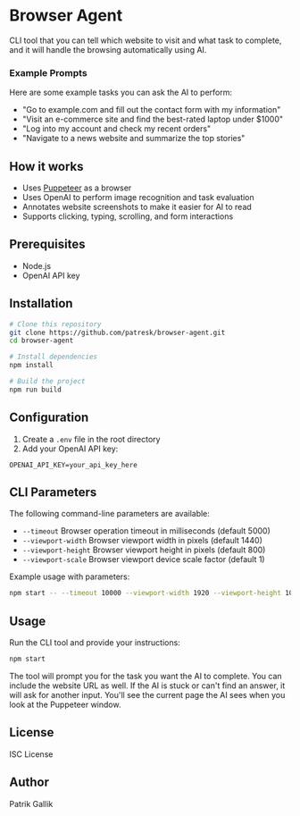# Browser Agent

CLI tool that you can tell which website to visit and what task to complete, and it will handle the browsing automatically using AI.

### Example Prompts

Here are some example tasks you can ask the AI to perform:

- "Go to example.com and fill out the contact form with my information"
- "Visit an e-commerce site and find the best-rated laptop under $1000"
- "Log into my account and check my recent orders"
- "Navigate to a news website and summarize the top stories"

## How it works

- Uses [Puppeteer](https://pptr.dev/) as a browser
- Uses OpenAI to perform image recognition and task evaluation
- Annotates website screenshots to make it easier for AI to read
- Supports clicking, typing, scrolling, and form interactions

## Prerequisites

- Node.js
- OpenAI API key

## Installation

```bash
# Clone this repository
git clone https://github.com/patresk/browser-agent.git
cd browser-agent

# Install dependencies
npm install

# Build the project
npm run build
```

## Configuration

1. Create a `.env` file in the root directory
2. Add your OpenAI API key:
```
OPENAI_API_KEY=your_api_key_here
```

## CLI Parameters

The following command-line parameters are available:

- `--timeout` Browser operation timeout in milliseconds (default 5000)
- `--viewport-width` Browser viewport width in pixels (default 1440)
- `--viewport-height` Browser viewport height in pixels (default 800)
- `--viewport-scale` Browser viewport device scale factor (default 1)

Example usage with parameters:
```bash
npm start -- --timeout 10000 --viewport-width 1920 --viewport-height 1080 --viewport-scale 2
```

## Usage

Run the CLI tool and provide your instructions:

```bash
npm start
```

The tool will prompt you for the task you want the AI to complete. You can include the website URL as well. If the AI is stuck or can't find an answer, it will ask for another input. You'll see the current page the AI sees when you look at the Puppeteer window.

## License

ISC License

## Author

Patrik Gallik